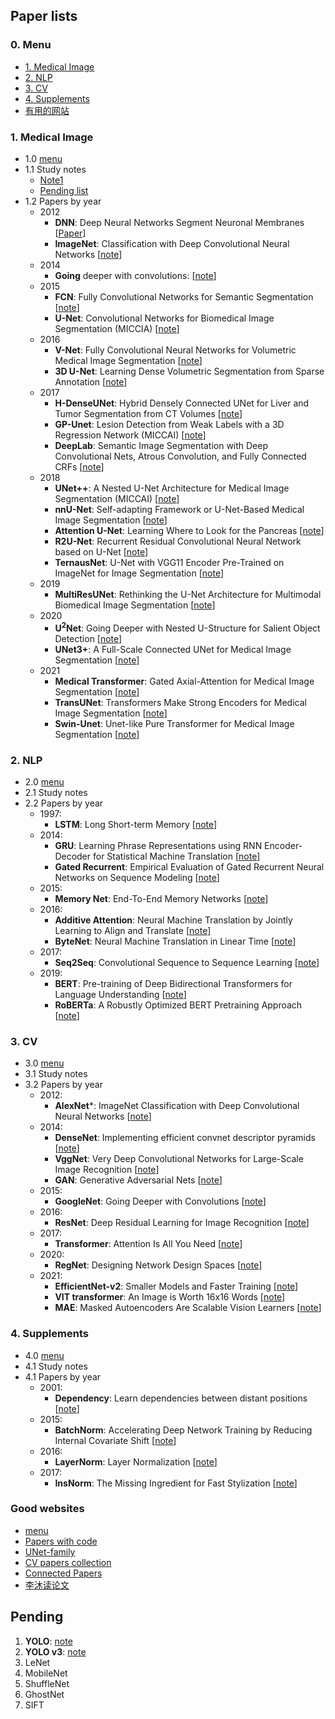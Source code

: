 ## Paper lists
### 0. Menu
  - [1. Medical Image](https://github.com/ruiyangqin2016/paper_review#1-medical-image)
  - [2. NLP](https://github.com/ruiyangqin2016/paper_review#2-nlp)
  - [3. CV](https://github.com/ruiyangqin2016/paper_review#3-cv)
  - [4. Supplements](https://github.com/ruiyangqin2016/paper_review#4-supplements)
  - [有用的网站](https://github.com/ruiyangqin2016/paper_review/blob/main/README.md#good-websites)
### 1. Medical Image 
  - 1.0 [menu](https://github.com/ruiyangqin2016/paper_review#0-menu)
  - 1.1 Study notes
    - [Note1](https://github.com/ruiyangqin2016/paper_review/blob/main/Study_notes/main.md) <br/>
    - [Pending list](https://github.com/ruiyangqin2016/paper_review/blob/main/Study_notes/Pending_list.md)
  - 1.2 Papers by year
    - 2012
      - **DNN**: Deep Neural Networks Segment Neuronal Membranes [[Paper](https://people.idsia.ch/~juergen/nips2012.pdf)]
      - **ImageNet**: Classification with Deep Convolutional Neural Networks [[note](https://github.com/ruiyangqin2016/paper_review/blob/main/papers/1_MedSeg/2012/imageNet.md)]
    - 2014
      - **Going** deeper with convolutions: [[note](https://github.com/ruiyangqin2016/paper_review/blob/main/papers/1_MedSeg/2014/1409_4842.md)]
    - 2015
      - **FCN**: Fully Convolutional Networks for Semantic Segmentation [[note](https://github.com/ruiyangqin2016/paper_review/blob/main/papers/1_MedSeg/2015/FCN.md)]
      - **U-Net**: Convolutional Networks for Biomedical Image Segmentation (MICCIA) [[note](https://github.com/ruiyangqin2016/paper_review/blob/main/papers/1_MedSeg/UNet.md)]
    - 2016
      - **V-Net**: Fully Convolutional Neural Networks for Volumetric Medical Image Segmentation [[note](https://github.com/ruiyangqin2016/paper_review/blob/main/papers/1_MedSeg/2016/VNet.md)]
      - **3D U-Net**: Learning Dense Volumetric Segmentation from Sparse Annotation [[note](https://github.com/ruiyangqin2016/paper_review/blob/main/papers/1_MedSeg/2016/3DUNet.md)]
    - 2017
      - **H-DenseUNet**: Hybrid Densely Connected UNet for Liver and Tumor Segmentation from CT Volumes [[note](https://github.com/ruiyangqin2016/paper_review/blob/main/papers/1_MedSeg/2017/H-DenseUNet.md)]
      - **GP-Unet**: Lesion Detection from Weak Labels with a 3D Regression Network (MICCAI) [[note](https://github.com/ruiyangqin2016/paper_review/blob/main/papers/1_MedSeg/2017/GP-UNet.md)]
      - **DeepLab**: Semantic Image Segmentation with Deep Convolutional Nets, Atrous Convolution, and Fully Connected CRFs [[note](https://github.com/ruiyangqin2016/paper_review/blob/main/papers/1_MedSeg/2017/DeepLab.md)]
    - 2018
      - **UNet++**: A Nested U-Net Architecture for Medical Image Segmentation (MICCAI) [[note](https://github.com/ruiyangqin2016/paper_review/blob/main/papers/1_MedSeg/unet%2B%2B.md)]
      - **nnU-Net**: Self-adapting Framework or U-Net-Based Medical Image Segmentation [[note](https://github.com/ruiyangqin2016/paper_review/blob/main/papers/1_MedSeg/nnU-Net.md)]
      - **Attention U-Net**: Learning Where to Look for the Pancreas [[note](https://github.com/ruiyangqin2016/paper_review/blob/main/papers/1_MedSeg/attention_unet.md)]
      - **R2U-Net**: Recurrent Residual Convolutional Neural Network based on U-Net [[note](https://github.com/ruiyangqin2016/paper_review/blob/main/papers/1_MedSeg/2018/R2U-Net.md)]
      - **TernausNet**: U-Net with VGG11 Encoder Pre-Trained on ImageNet for Image Segmentation [[note](https://github.com/ruiyangqin2016/paper_review/edit/main/papers/1_MedSeg/2018/TernausNet.md)]
    - 2019
      - **MultiResUNet**: Rethinking the U-Net Architecture for Multimodal Biomedical Image Segmentation [[note](https://github.com/ruiyangqin2016/paper_review/blob/main/papers/1_MedSeg/multiResNet.md)]
    - 2020
      - **U<sup>2</sup>Net**: Going Deeper with Nested U-Structure for Salient Object Detection [[note](https://github.com/ruiyangqin2016/paper_review/blob/main/papers/1_MedSeg/2020/U2Net.md)]
      - **UNet3+**: A Full-Scale Connected UNet for Medical Image Segmentation [[note](https://github.com/ruiyangqin2016/paper_review/blob/main/papers/1_MedSeg/2020/UNet3Plus.md)]
    - 2021
      - **Medical Transformer**: Gated Axial-Attention for Medical Image Segmentation [[note](https://github.com/ruiyangqin2016/paper_review/blob/main/papers/1_MedSeg/2021/gated_axial.md)]
      - **TransUNet**: Transformers Make Strong Encoders for Medical Image Segmentation [[note](https://github.com/ruiyangqin2016/paper_review/blob/main/papers/1_MedSeg/2021/TransUNet.md)]
      - **Swin-Unet**: Unet-like Pure Transformer for Medical Image Segmentation [[note](https://github.com/ruiyangqin2016/paper_review/blob/main/papers/1_MedSeg/2021/Swin-Unet.md)]

### 2. NLP 
  - 2.0 [menu](https://github.com/ruiyangqin2016/paper_review#0-menu)
  - 2.1 Study notes
  - 2.2 Papers by year
    - 1997:
      - **LSTM**: Long Short-term Memory [[note](https://github.com/ruiyangqin2016/paper_review/blob/main/papers/2_NLP/1997/lstm.md)]
    - 2014:
      - **GRU**: Learning Phrase Representations using RNN Encoder-Decoder for Statistical Machine Translation [[note](https://github.com/ruiyangqin2016/paper_review/blob/main/papers/2_NLP/2014/GRU.md)]
      - **Gated Recurrent**: Empirical Evaluation of Gated Recurrent Neural Networks on Sequence Modeling [[note](https://github.com/ruiyangqin2016/paper_review/blob/main/papers/2_NLP/2014/1412_3555.md)]
    - 2015:
      - **Memory Net**: End-To-End Memory Networks [[note](https://github.com/ruiyangqin2016/paper_review/blob/main/papers/2_NLP/2015/memoryNet.md)]
    - 2016:
      - **Additive Attention**: Neural Machine Translation by Jointly Learning to Align and Translate [[note](https://github.com/ruiyangqin2016/paper_review/blob/main/papers/2_NLP/2016/1409_0473.md)]
      - **ByteNet**: Neural Machine Translation in Linear Time [[note](https://github.com/ruiyangqin2016/paper_review/blob/main/papers/2_NLP/2016/byteNet.md)]
    - 2017:
      - **Seq2Seq**: Convolutional Sequence to Sequence Learning [[note](https://github.com/ruiyangqin2016/paper_review/blob/main/papers/2_NLP/2017/seq2seq.md)]
    - 2019:
      - **BERT**: Pre-training of Deep Bidirectional Transformers for Language Understanding [[note](https://github.com/ruiyangqin2016/paper_review/blob/main/papers/2_NLP/2019/bert.md)]
      - **RoBERTa**: A Robustly Optimized BERT Pretraining Approach [[note](https://github.com/ruiyangqin2016/paper_review/blob/main/papers/2_NLP/2019/RoBERTa.md)]

### 3. CV 
  - 3.0 [menu](https://github.com/ruiyangqin2016/paper_review#0-menu)
  - 3.1 Study notes
  - 3.2 Papers by year
    - 2012:
      - **AlexNet***: ImageNet Classification with Deep Convolutional Neural Networks [[note](https://github.com/ruiyangqin2016/paper_review/blob/main/papers/3_CV/2012/alexnet.md)]
    - 2014:
      - **DenseNet**: Implementing efficient convnet descriptor pyramids [[note](https://github.com/ruiyangqin2016/paper_review/blob/main/papers/3_CV/2014/DenseNet.md)]
      - **VggNet**: Very Deep Convolutional Networks for Large-Scale Image Recognition [[note](https://github.com/ruiyangqin2016/paper_review/blob/main/papers/3_CV/2014/VGGnet.md)]
      - **GAN**: Generative Adversarial Nets [[note](https://github.com/ruiyangqin2016/paper_review/blob/main/papers/3_CV/2014/GAN.md)]
    - 2015:
      - **GoogleNet**: Going Deeper with Convolutions [[note](https://github.com/ruiyangqin2016/paper_review/blob/main/papers/3_CV/2015/googleNet.md)]
    - 2016:
      - **ResNet**: Deep Residual Learning for Image Recognition [[note](https://github.com/ruiyangqin2016/paper_review/blob/main/papers/3_CV/2016/ResNet.md)]
    - 2017:
      - **Transformer**: Attention Is All You Need [[note](https://github.com/ruiyangqin2016/paper_review/blob/main/papers/3_CV/2017/Transformer.md)]
    - 2020:
      - **RegNet**: Designing Network Design Spaces [[note](https://github.com/ruiyangqin2016/paper_review/blob/main/papers/3_CV/2020/RegNet.md)]
    - 2021:
      - **EfficientNet-v2**: Smaller Models and Faster Training [[note](https://github.com/ruiyangqin2016/paper_review/blob/main/papers/3_CV/2021/EfficientNet_v2.md)]
      - **VIT transformer**: An Image is Worth 16x16 Words [[note](https://github.com/ruiyangqin2016/paper_review/blob/main/papers/3_CV/2021/vit.md)]
      - **MAE**: Masked Autoencoders Are Scalable Vision Learners [[note](https://github.com/ruiyangqin2016/paper_review/blob/main/papers/3_CV/2021/MAE.md)]
### 4. Supplements 
  - 4.0 [menu](https://github.com/ruiyangqin2016/paper_review#0-menu)
  - 4.1 Study notes
  - 4.1 Papers by year
    - 2001:
      - **Dependency**: Learn dependencies between distant positions [[note](https://github.com/ruiyangqin2016/paper_review/blob/main/papers/4_Supplements/2001/dependencies.md)]
    - 2015:
      - **BatchNorm**: Accelerating Deep Network Training by Reducing Internal Covariate Shift [[note](https://github.com/ruiyangqin2016/paper_review/blob/main/papers/4_Supplements/2015/batchNorm.md)]
    - 2016:
      - **LayerNorm**: Layer Normalization [[note](https://github.com/ruiyangqin2016/paper_review/blob/main/papers/4_Supplements/2016/layerNorm.md)]
    - 2017:
      - **InsNorm**: The Missing Ingredient for Fast Stylization [[note](https://github.com/ruiyangqin2016/paper_review/blob/main/papers/4_Supplements/2017/instNorm.md)]

### Good websites
  - [menu](https://github.com/ruiyangqin2016/paper_review#0-menu)
  - [Papers with code](https://paperswithcode.com/)
  - [UNet-family](https://github.com/ShawnBIT/UNet-family)
  - [CV papers collection](https://painterdrown.github.io/cv/)
  - [Connected Papers](https://www.connectedpapers.com/)
  - [李沐读论文](https://github.com/mli/paper-reading)

## Pending
1. **YOLO**: [note](https://github.com/ruiyangqin2016/paper_review/blob/main/CNN/YOLO.md)
2. **YOLO v3**: [note](https://github.com/ruiyangqin2016/paper_review/blob/main/CNN/YOLOv3.md)
2. LeNet
3. MobileNet
5. ShuffleNet
6. GhostNet
7. SIFT
